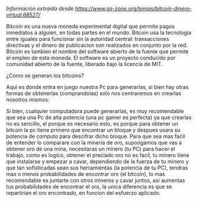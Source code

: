 _Informacion extraida desde https://www.gs-zone.org/temas/bitcoin-dinero-virtual.68527/_

Bitcoin es una nueva moneda experimental digital que permite pagos inmediatos a alguien, en todas partes en el mundo.
Bitcoin usa la tecnologia entre iguales para funcionar sin la autoridad central: transacciones directivas y el dinero de
publicacion son realizados en conjunto por la red. Bitcoin es tambien el nombre del software abierto de la fuente que
permite el empleo de esta moneda. El software es un proyecto conducido por comunidad abierto de la fuente, liberado bajo
la licencia de MIT.

¿Como se generan los bitcoins?

Aqui es donde entra en juego nuestra Pc para generarlas, si bien hay otras formas de obtenerlas (comprandolas)
solo nos centraremos en crearlas nosotros mismos:

Si bien, cualquier computadora puede generarlas, es muy recomendable que sea una Pc de alta potencia (una pc gamer es
perfecta) ya que crearlas no es sencillo, el porque es necesario esto, es porque para obtener un bitcoin la pc tiene
primero que encontrar un bloque y despues usara su potencia de computo para descifrar dicho bloque.
Para que sea mas facil de entender lo comparare con la mineria de oro, supongamos que vas a obtener oro de una mina,
necesitaras un minero (tu PC) para hacer el trabajo, como es logico, obtener el preciado oro no es facil, tu minero
tiene que instalarse y empezar a cavar, dependiendo de la fuerza de tu minero y que tan sofisticadas sean sus
herramientas (la potencia de tu PC), tendras mas o menos probabilidades de encontrar oro (el bitcoin), lo mas
recomendable es juntarte con otros mineros y cavar juntos, asi aumentas tus probabilidades de encontrar el oro, la unica
diferencia es que se repartirian el oro encontrado, en funcion del esfuerzo aplicado.